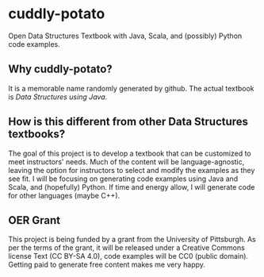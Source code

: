 # cuddly-potato
Open Data Structures Textbook with Java, Scala, and (possibly) Python code examples.
## Why cuddly-potato?
It is a memorable name randomly generated by github. The actual textbook is _Data Structures using Java_.
## How is this different from other Data Structures textbooks?
The goal of this project is to develop a textbook that can be customized to meet instructors' needs. Much of the content will be language-agnostic, leaving the option for instructors to select and modify the examples as they see fit. I will be focusing on generating code examples using Java and Scala, and (hopefully) Python. If time and energy allow, I will generate code for other languages (maybe C++).
## OER Grant
This project is being funded by a grant from the University of Pittsburgh. As per the terms of the grant, it will be released under a Creative Commons license Text (CC BY-SA 4.0), code examples will be CC0 (public domain). Getting paid to generate free content makes me very happy.
